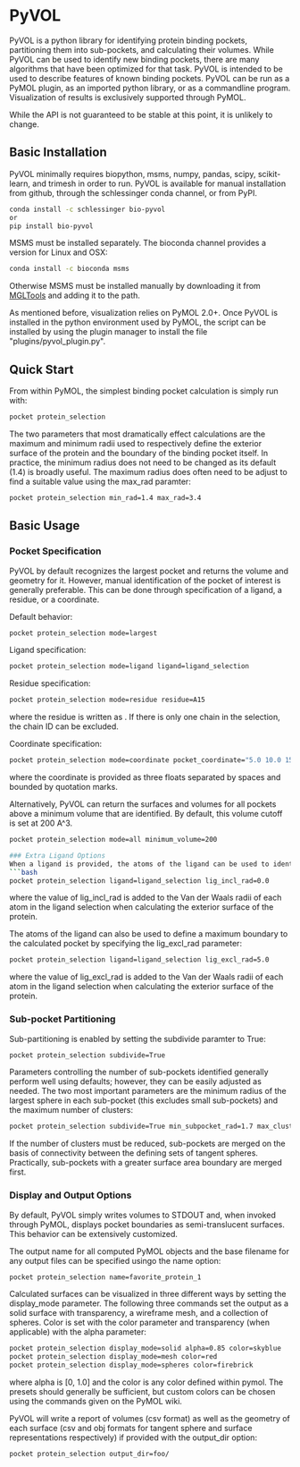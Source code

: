 # PyVOL

PyVOL is a python library for identifying protein binding pockets, partitioning them into sub-pockets, and calculating their volumes. While PyVOL can be used to identify new binding pockets, there are many algorithms that have been optimized for that task. PyVOL is intended to be used to describe features of known binding pockets. PyVOL can be run as a PyMOL plugin, as an imported python library, or as a commandline program. Visualization of results is exclusively supported through PyMOL.

While the API is not guaranteed to be stable at this point, it is unlikely to change.

## Basic Installation

PyVOL minimally requires biopython, msms, numpy, pandas, scipy, scikit-learn, and trimesh in order to run. PyVOL is available for manual installation from github, through the schlessinger conda channel, or from PyPI.
```bash
conda install -c schlessinger bio-pyvol
or
pip install bio-pyvol
```
MSMS must be installed separately. The bioconda channel provides a version for Linux and OSX:
```bash
conda install -c bioconda msms

```
Otherwise MSMS must be installed manually by downloading it from [MGLTools](http://mgltools.scripps.edu/packages/MSMS/) and adding it to the path.

As mentioned before, visualization relies on PyMOL 2.0+. Once PyVOL is installed in the python environment used by PyMOL, the script can be installed by using the plugin manager to install the file "plugins/pyvol_plugin.py".

## Quick Start
From within PyMOL, the simplest binding pocket calculation is simply run with:
```bash
pocket protein_selection
```
The two parameters that most dramatically effect calculations are the maximum and minimum radii used to respectively define the exterior surface of the protein and the boundary of the binding pocket itself. In practice, the minimum radius does not need to be changed as its default (1.4) is broadly useful. The maximum radius does often need to be adjust to find a suitable value using the max_rad paramter:
```bash
pocket protein_selection min_rad=1.4 max_rad=3.4
```

## Basic Usage
### Pocket Specification
PyVOL by default recognizes the largest pocket and returns the volume and geometry for it. However, manual identification of the pocket of interest is generally preferable. This can be done through specification of a ligand, a residue, or a coordinate.

Default behavior:
```bash
pocket protein_selection mode=largest
```
Ligand specification:
```bash
pocket protein_selection mode=ligand ligand=ligand_selection
```
Residue specification:
```bash
pocket protein_selection mode=residue residue=A15
```
where the residue is written as <Chain><Residue number>. If there is only one chain in the selection, the chain ID can be excluded.

Coordinate specification:
```bash
pocket protein_selection mode=coordinate pocket_coordinate="5.0 10.0 15.0"
```
where the coordinate is provided as three floats separated by spaces and bounded by quotation marks.

Alternatively, PyVOL can return the surfaces and volumes for all pockets above a minimum volume that are identified. By default, this volume cutoff is set at 200 A^3.
```bash
pocket protein_selection mode=all minimum_volume=200

### Extra Ligand Options
When a ligand is provided, the atoms of the ligand can be used to identify both minimum and maximum extents of the calculated binding pocket. To include the volume of the ligand in the pocket volume (useful for when the ligand extends into bulk solvent), use the lig_incl_rad parameter:
```bash
pocket protein_selection ligand=ligand_selection lig_incl_rad=0.0
```
where the value of lig_incl_rad is added to the Van der Waals radii of each atom in the ligand selection when calculating the exterior surface of the protein.

The atoms of the ligand can also be used to define a maximum boundary to the calculated pocket by specifying the lig_excl_rad parameter:
```bash
pocket protein_selection ligand=ligand_selection lig_excl_rad=5.0
```
where the value of lig_excl_rad is added to the Van der Waals radii of each atom in the ligand selection when calculating the exterior surface of the protein.

### Sub-pocket Partitioning
Sub-partitioning is enabled by setting the subdivide paramter to True:
```bash
pocket protein_selection subdivide=True
```

Parameters controlling the number of sub-pockets identified generally perform well using defaults; however, they can be easily adjusted as needed. The two most important parameters are the minimum radius of the largest sphere in each sub-pocket (this excludes small sub-pockets) and the maximum number of clusters:
```bash
pocket protein_selection subdivide=True min_subpocket_rad=1.7 max_clusters=10
```
If the number of clusters must be reduced, sub-pockets are merged on the basis of connectivity between the defining sets of tangent spheres. Practically, sub-pockets with a greater surface area boundary are merged first.

### Display and Output Options
By default, PyVOL simply writes volumes to STDOUT and, when invoked through PyMOL, displays pocket boundaries as semi-translucent surfaces. This behavior can be extensively customized.

The output name for all computed PyMOL objects and the base filename for any output files can be specified usingo the name option:
```bash
pocket protein_selection name=favorite_protein_1
```

Calculated surfaces can be visualized in three different ways by setting the display_mode parameter. The following three commands set the output as a solid surface with transparency, a wireframe mesh, and a collection of spheres. Color is set with the color parameter and transparency (when applicable) with the alpha parameter:
```bash
pocket protein_selection display_mode=solid alpha=0.85 color=skyblue
pocket protein_selection display_mode=mesh color=red
pocket protein_selection display_mode=spheres color=firebrick
```
where alpha is [0, 1.0] and the color is any color defined within pymol. The presets should generally be sufficient, but custom colors can be chosen using the commands given on the PyMOL wiki.

PyVOL will write a report of volumes (csv format) as well as the geometry of each surface (csv and obj formats for tangent sphere and surface representations respectively) if provided with the output_dir option:
```bash
pocket protein_selection output_dir=foo/
```

